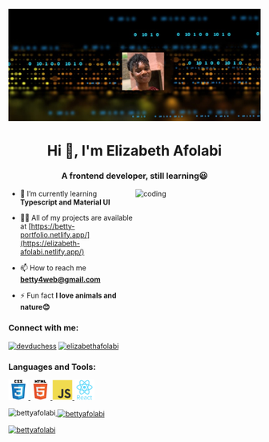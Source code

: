 ![logo](betty.jpg)
<h1 align="center">Hi 👋, I'm Elizabeth Afolabi</h1>
<h3 align="center">A frontend developer, still learning😃</h3>

<img align ="right" alt="coding" width="250" height="300" src="https://media.tenor.com/PX1doq1mxnYAAAAM/girl-hacker.gif">


- 🌱 I’m currently learning **Typescript and Material UI**

- 👨‍💻 All of my projects are available at [https://betty-portfolio.netlify.app/](https://elizabeth-afolabi.netlify.app/)

- 📫 How to reach me **betty4web@gmail.com**

- ⚡ Fun fact **I love animals and nature😊**

<h3 align="left">Connect with me:</h3>
<p align="left">
<a href="https://twitter.com/devduchess" target="blank"><img align="center" src="https://raw.githubusercontent.com/rahuldkjain/github-profile-readme-generator/master/src/images/icons/Social/twitter.svg" alt="devduchess" height="30" width="40" /></a>
<a href="https://linkedin.com/in/elizabethafolabi" target="blank"><img align="center" src="https://raw.githubusercontent.com/rahuldkjain/github-profile-readme-generator/master/src/images/icons/Social/linked-in-alt.svg" alt="elizabethafolabi" height="30" width="40" /></a>
</p>

<h3 align="left">Languages and Tools:</h3>
<p align="left"> <a href="https://www.w3schools.com/css/" target="_blank" rel="noreferrer"> <img src="https://raw.githubusercontent.com/devicons/devicon/master/icons/css3/css3-original-wordmark.svg" alt="css3" width="40" height="40"/> </a> <a href="https://www.w3.org/html/" target="_blank" rel="noreferrer"> <img src="https://raw.githubusercontent.com/devicons/devicon/master/icons/html5/html5-original-wordmark.svg" alt="html5" width="40" height="40"/> </a> <a href="https://developer.mozilla.org/en-US/docs/Web/JavaScript" target="_blank" rel="noreferrer"> <img src="https://raw.githubusercontent.com/devicons/devicon/master/icons/javascript/javascript-original.svg" alt="javascript" width="40" height="40"/> </a> <a href="https://reactjs.org/" target="_blank" rel="noreferrer"> <img src="https://raw.githubusercontent.com/devicons/devicon/master/icons/react/react-original-wordmark.svg" alt="react" width="40" height="40"/></p>

<p><img align="left" src="https://github-readme-stats.vercel.app/api/top-langs?username=bettyafolabi&show_icons=true&locale=en&layout=compact" alt="bettyafolabi" /></p>

<p>&nbsp;<img align="center" src="https://github-readme-stats.vercel.app/api?username=bettyafolabi&show_icons=true&locale=en" alt="bettyafolabi" /></p>

<p><img align="center" src="https://github-readme-streak-stats.herokuapp.com/?user=bettyafolabi&" alt="bettyafolabi" /></p>
